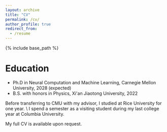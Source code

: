 ```yaml
---
layout: archive
title: "CV"
permalink: /cv/
author_profile: true
redirect_from:
  - /resume
---
```


{% include base_path %}

Education
======
* Ph.D in Neural Computation and Machine Learning, Carnegie Mellon University, 2028 (expected)
* B.S. with honors in Physics, Xi'an Jiaotong University, 2022

Before transferring to CMU with my advisor, I studied at Rice University for one year. \\
I spend a semester as a visiting student during my last college year at Columbia University.

My full CV is available upon request.
